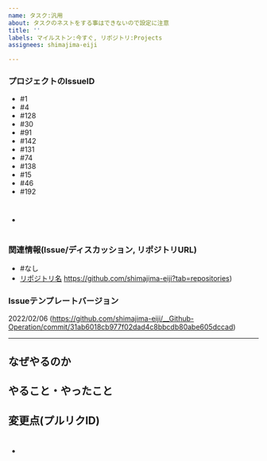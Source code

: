 ```yaml
---
name: タスク:汎用
about: タスクのネストをする事はできないので設定に注意
title: ''
labels: マイルストン:今すぐ, リポジトリ:Projects
assignees: shimajima-eiji

---
```


### プロジェクトのIssueID
- #1
- #4
- #128
- #30
- #91
- #142
- #131
- #74
- #138
- #15
- #46
- #192
- #

### 関連情報(Issue/ディスカッション, リポジトリURL)
- #なし
-  [リポジトリ名](https://github.com/shimajima-eiji/) https://github.com/shimajima-eiji?tab=repositories)

### Issueテンプレートバージョン
2022/02/06 (https://github.com/shimajima-eiji/__Github-Operation/commit/31ab6018cb977f02dad4c8bbcdb80abe605dccad)

---

## なぜやるのか


## やること・やったこと


## 変更点(プルリクID)
- #
